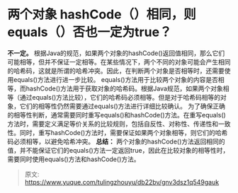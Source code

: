 # 两个对象 hashCode（）相同，则equals（）否也一定为true？

**不一定。**
根据Java的规范，如果两个对象的hashCode()返回值相同，那么它们可能相等，但并不保证一定相等。在某些情况下，两个不同的对象可能会产生相同的哈希码，这就是所谓的哈希冲突。因此，在判断两个对象是否相等时，还需要使用equals()方法进行进一步比较。
equals()方法用于比较两个对象的内容是否相等，而hashCode()方法用于获取对象的哈希码。根据Java规范，如果两个对象相等（通过equals()方法比较），它们的哈希码必须相等。但是对于哈希码相等的对象，它们的相等性仍然需要通过equals()方法进行详细比较确认。
为了确保正确的相等性判断，通常需要同时重写equals()和hashCode()方法。在重写equals()方法时，需要定义满足等价关系的比较规则，包括自反性、对称性、传递性和一致性。同时，重写hashCode()方法时，需要保证如果两个对象相等，则它们的哈希码必须相等，以避免哈希冲突。
**总结：**
两个对象的hashCode()方法返回相同的值，并不能保证它们的equals()方法一定返回true，因此在比较对象的相等性时，需要同时使用equals()方法和hashCode()方法。


> 原文: <https://www.yuque.com/tulingzhouyu/db22bv/gnv3dsz1q549gauk>